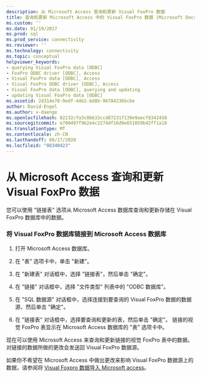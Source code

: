 ```yaml
---
description: 从 Microsoft Access 查询和更新 Visual FoxPro 数据
title: 查询和更新 Microsoft Access 中的 Visual FoxPro 数据 |Microsoft Docs
ms.custom: ''
ms.date: 01/19/2017
ms.prod: sql
ms.prod_service: connectivity
ms.reviewer: ''
ms.technology: connectivity
ms.topic: conceptual
helpviewer_keywords:
- querying Visual FoxPro data [ODBC]
- FoxPro ODBC driver [ODBC], Access
- Visual FoxPro data [ODBC], Access
- Visual FoxPro ODBC driver [ODBC], Access
- Visual FoxPro data [ODBC], querying and updating
- updating Visual FoxPro data [ODBC]
ms.assetid: 2d314e78-9edf-44b2-bd8b-96784236bcbe
author: David-Engel
ms.author: v-daenge
ms.openlocfilehash: 82232cfa3c0bb32ccd87231f139e9aecf8342450
ms.sourcegitcommit: e700497f962e4c2274df16d9e651059b42ff1a10
ms.translationtype: MT
ms.contentlocale: zh-CN
ms.lasthandoff: 08/17/2020
ms.locfileid: "88340423"
---
```

# <a name="querying-and-updating-visual-foxpro-data-from-microsoft-access"></a>从 Microsoft Access 查询和更新 Visual FoxPro 数据
您可以使用 "链接表" 选项从 Microsoft Access 数据库查询和更新存储在 Visual FoxPro 数据库中的数据。  
  
### <a name="to-link-a-visual-foxpro-database-to-a-microsoft-access-database"></a>将 Visual FoxPro 数据库链接到 Microsoft Access 数据库  
  
1.  打开 Microsoft Access 数据库。  
  
2.  在 "表" 选项卡中，单击 "新建"。  
  
3.  在 "新建表" 对话框中，选择 "链接表"，然后单击 "确定"。  
  
4.  在 "链接" 对话框中，选择 "文件类型" 列表中的 "ODBC 数据库"。  
  
5.  在 "SQL 数据源" 对话框中，选择连接到要查询的 Visual FoxPro 数据的数据源，然后单击 "确定"。  
  
6.  在 "链接表" 对话框中，选择要查询和更新的表，然后单击 "确定"。 链接的视觉 FoxPro 表显示在 Microsoft Access 数据库的 "表" 选项卡中。  
  
 现在可以使用 Microsoft Access 来查询和更新链接的视觉 FoxPro 表中的数据。 对链接的数据所做的更改会发送回 Visual FoxPro 数据源。  
  
 如果你不希望在 Microsoft Access 中做出更改来影响 Visual FoxPro 数据源上的数据，请参阅将 [Visual Foxpro 数据导入 Microsoft access](../../odbc/microsoft/importing-visual-foxpro-data-into-microsoft-access.md)。
